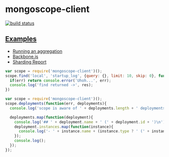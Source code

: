 # mongoscope-client

[![build status](https://secure.travis-ci.org/imlucas/mongoscope-client.png)](http://travis-ci.org/imlucas/mongoscope-client)

## [Examples](http://codepen.io/collection/Gdeok/)

- [Running an aggregation](http://codepen.io/imlucas/pen/BHvLE)
- [Backbone.js](http://codepen.io/collection/Gdeok/)
- [Sharding Report](http://codepen.io/imlucas/pen/JgzAh)

```javascript
var scope = require('mongoscope-client')();
scope.find('local', 'startup_log', {query: {}, limit: 10, skip: 0}, function(err, res){
  if(err) return console.error('Uhoh...', err);
  console.log('find returned ->', res);
})
```

```javascript
var scope = require('mongoscope-client')();
scope.deployments(function(err, deployments){
  console.log('scope is aware of ' + deployments.length + ' deployments:');

  deployments.map(function(deployment){
    console.log('## ' + deployment.name + ' (' + deployment.id + ')\n');
    deployment.instances.map(function(instance){
      console.log('- ' + instance.name + (instance.type ? ' (' + instance.type + ')' : '');
    });
    console.log();
  });
});
```
